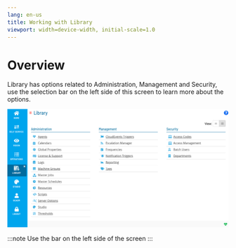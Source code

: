 ```yaml
---
lang: en-us
title: Working with Library
viewport: width=device-width, initial-scale=1.0
---
```


# Overview

Library has options related to Administration, Management and Security, use the selection bar on the left side of this screen to learn more about the options.

![Working With Library](../../../../Resources/Images/SM/Library/WorkingWithLibrary/WorkingWithLibrary.png "Threshold Grid")

:::note
Use the bar on the left side of the screen
:::
